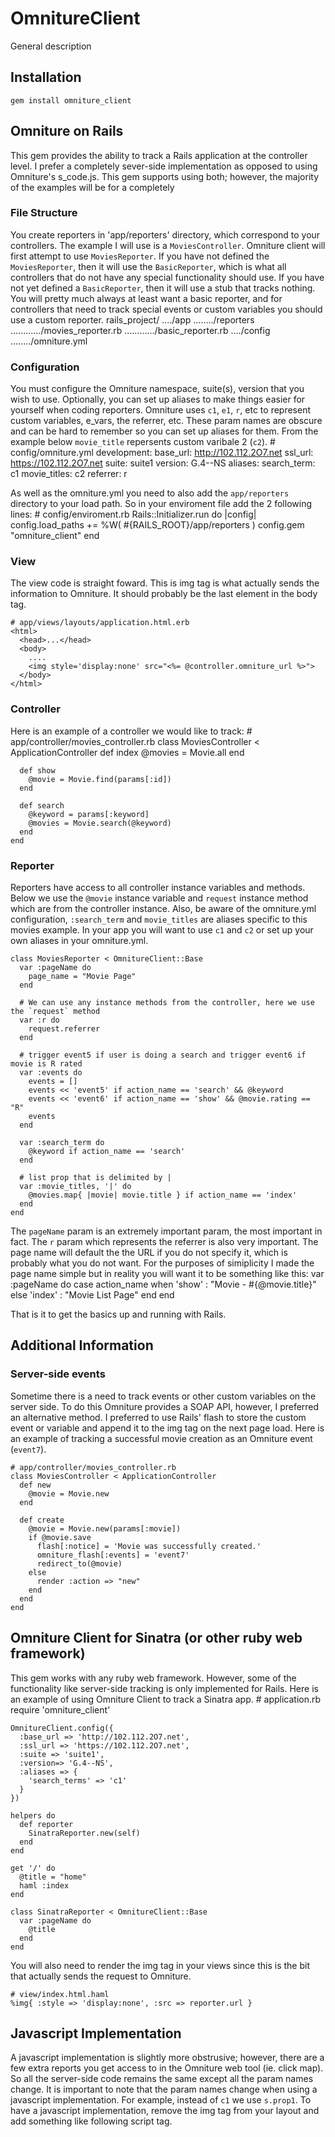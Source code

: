 # OmnitureClient
General description

## Installation
    gem install omniture_client

## Omniture on Rails
This gem provides the ability to track a Rails application at the controller level. I prefer a completely sever-side implementation as opposed to using Omniture's s_code.js. This gem supports using both; however, the majority of the examples will be for a completely 

### File Structure
You create reporters in 'app/reporters' directory, which correspond to your controllers. The example I will use is a `MoviesController`. Omniture client will first attempt to use `MoviesReporter`. If you have not defined the `MoviesReporter`, then it will use the `BasicReporter`, which is what all controllers that do not have any special functionality should use. If you have not yet defined a `BasicReporter`, then it will use a stub that tracks nothing. You will pretty much always at least want a basic reporter, and for controllers that need to track special events or custom variables you should use a custom reporter.
    rails_project/
    ..../app
    ......../reporters
    ............/movies_reporter.rb
    ............/basic_reporter.rb
    ..../config
    ......../omniture.yml


### Configuration
You must configure the Omniture namespace, suite(s), version that you wish to use. Optionally, you can set up aliases to make things easier for yourself when coding reporters. Omniture uses `c1`, `e1`, `r`, etc to represent custom variables, e_vars, the referrer, etc. These param names are obscure and can be hard to remember so you can set up aliases for them. From the example below `movie_title` repersents custom varibale 2 (`c2`).
    # config/omniture.yml
    development:
      base_url: http://102.112.2O7.net
      ssl_url: https://102.112.2O7.net
      suite: suite1
      version: G.4--NS
      aliases:
        search_term: c1
        movie_titles: c2
        referrer: r

As well as the omniture.yml you need to also add the `app/reporters` directory to your load path. So in your enviroment file add the 2 following lines:
    # config/enviroment.rb
    Rails::Initializer.run do |config|
      config.load_paths += %W( #{RAILS_ROOT}/app/reporters )
      config.gem "omniture_client"
    end

### View
The view code is straight foward. This is img tag is what actually sends the information to Omniture. It should probably be the last element in the body tag.
    
    # app/views/layouts/application.html.erb
    <html>
      <head>...</head>
      <body>
        ....
        <img style='display:none' src="<%= @controller.omniture_url %>">
      </body>
    </html>

### Controller
Here is an example of a controller we would like to track:
    # app/controller/movies_controller.rb
    class MoviesController < ApplicationController
      def index
        @movies = Movie.all
      end

      def show
        @movie = Movie.find(params[:id])
      end

      def search
        @keyword = params[:keyword]
        @movies = Movie.search(@keyword)
      end
    end

### Reporter
Reporters have access to all controller instance variables and methods. Below we use the `@movie` instance variable and `request` instance method which are from the controller instance. Also, be aware of the omniture.yml configuration, `:search_term` and `movie_titles` are aliases specific to this movies example. In your app you will want to use `c1` and `c2` or set up your own aliases in your omniture.yml. 

    class MoviesReporter < OmnitureClient::Base
      var :pageName do 
        page_name = "Movie Page"
      end

      # We can use any instance methods from the controller, here we use the `request` method
      var :r do
        request.referrer
      end

      # trigger event5 if user is doing a search and trigger event6 if movie is R rated
      var :events do
        events = []
        events << 'event5' if action_name == 'search' && @keyword
        events << 'event6' if action_name == 'show' && @movie.rating == "R"
        events
      end

      var :search_term do
        @keyword if action_name == 'search'
      end    
      
      # list prop that is delimited by |
      var :movie_titles, '|' do
        @movies.map{ |movie| movie.title } if action_name == 'index'
      end
    end

The `pageName` param is an extremely important param, the most important in fact. The `r` param which represents the referrer is also very important. The page name will default the the URL if you do not specify it, which is probably what you do not want. For the purposes of simiplicity I made the page name simple but in reality you will want it to be something like this:
    var :pageName do 
      case action_name
        when 'show' : "Movie - #{@movie.title}"
        else 'index' : "Movie List Page"
      end
    end

That is it to get the basics up and running with Rails.

## Additional Information

### Server-side events

Sometime there is a need to track events or other custom variables on the server side. To do this Omniture provides a SOAP API, however, I preferred an alternative method. I preferred to use Rails' flash to store the custom event or variable and append it to the img tag on the next page load. Here is an example of tracking a successful movie creation as an Omniture event (`event7`).

    # app/controller/movies_controller.rb
    class MoviesController < ApplicationController
      def new
        @movie = Movie.new
      end      

      def create
        @movie = Movie.new(params[:movie])
        if @movie.save
          flash[:notice] = 'Movie was successfully created.'
          omniture_flash[:events] = 'event7'        
          redirect_to(@movie)
        else
          render :action => "new"
        end
      end
    end


## Omniture Client for Sinatra (or other ruby web framework)
This gem works with any ruby web framework. However, some of the functionality like server-side tracking is only implemented for Rails. Here is an example of using Omniture Client to track a Sinatra app.
    # application.rb
    require 'omniture_client'

    OmnitureClient.config({
      :base_url => 'http://102.112.2O7.net',
      :ssl_url => 'https://102.112.2O7.net',
      :suite => 'suite1',
      :version=> 'G.4--NS',
      :aliases => {
        'search_terms' => 'c1'
      }
    })

    helpers do
      def reporter
        SinatraReporter.new(self)
      end
    end

    get '/' do
      @title = "home"
      haml :index
    end

    class SinatraReporter < OmnitureClient::Base
      var :pageName do
        @title
      end
    end

You will also need to render the img tag in your views since this is the bit that actually sends the request to Omniture.

    # view/index.html.haml
    %img{ :style => 'display:none', :src => reporter.url }
    


## Javascript Implementation
A javascript implementation is slightly more obstrusive; however, there are a few extra reports you get access to in the Omniture web tool (ie. click map). So all the server-side code remains the same except all the param names change. It is important to note that the param names change when using a javascript implementation. For example, instead of `c1` we use `s.prop1`. To have a javascript implementation, remove the img tag from your layout and add something like following script tag.

